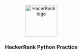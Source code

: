 <p align="center">
  <a href="https://www.hackerrank.com">
    <img src='https://upload.wikimedia.org/wikipedia/commons/4/40/HackerRank_Icon-1000px.png' alt="HacerRank logo" width = 100px>
   </a>
</p>
<h3 align="Center">HackerRank Python Practice</h3>
